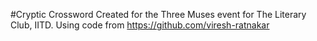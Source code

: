 #Cryptic Crossword
Created for the Three Muses event for The Literary Club, IITD.
Using code from https://github.com/viresh-ratnakar
